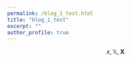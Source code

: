 ```yaml
---
permalink: /blog_1_test.html
title: "blog_1_test"
excerpt: ""
author_profile: true
---
```



$$x, \mathbb{X},  \mathbf{X}$$
